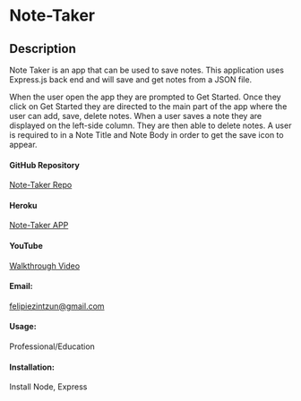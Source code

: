 # Note-Taker

## Description 
Note Taker is an app that can be used to save notes. This application uses Express.js back end and will save and get notes from a JSON file. 

When the user open the app they are prompted to Get Started. Once they click on Get Started they are directed to the main part of the app where the user can add, save, delete notes. When a user saves a note they are displayed on the left-side column. They are then able to delete notes. A user is required to in a Note Title and Note Body in order to get the save icon to appear. 

#### GitHub Repository 
[Note-Taker Repo](https://github.com/felipezintzun/note-taker)

#### Heroku 
[Note-Taker APP](https://guarded-plains-54212.herokuapp.com/)

#### YouTube
[Walkthrough Video](https://www.youtube.com/watch?v=LriQcTIUBXQ&t=4s)

#### Email:
felipiezintzun@gmail.com

#### Usage:
Professional/Education

#### Installation:
Install Node, Express
